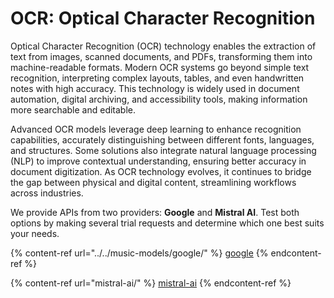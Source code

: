 # OCR: Optical Character Recognition

Optical Character Recognition (OCR) technology enables the extraction of text from images, scanned documents, and PDFs, transforming them into machine-readable formats. Modern OCR systems go beyond simple text recognition, interpreting complex layouts, tables, and even handwritten notes with high accuracy. This technology is widely used in document automation, digital archiving, and accessibility tools, making information more searchable and editable.

Advanced OCR models leverage deep learning to enhance recognition capabilities, accurately distinguishing between different fonts, languages, and structures. Some solutions also integrate natural language processing (NLP) to improve contextual understanding, ensuring better accuracy in document digitization. As OCR technology evolves, it continues to bridge the gap between physical and digital content, streamlining workflows across industries.

We provide APIs from two providers: **Google** and **Mistral AI**. Test both options by making several trial requests and determine which one best suits your needs.

{% content-ref url="../../music-models/google/" %}
[google](../../music-models/google/)
{% endcontent-ref %}

{% content-ref url="mistral-ai/" %}
[mistral-ai](mistral-ai/)
{% endcontent-ref %}



